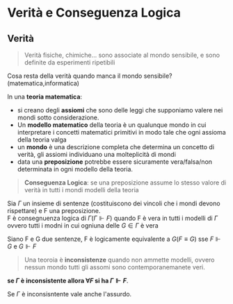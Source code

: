 # Verità e Conseguenza Logica

## Verità

> Verità fisiche, chimiche... sono associate al mondo sensibile, e sono definite da esperimenti ripetibili

Cosa resta della verità quando manca il mondo sensibile?(matematica,informatica)

In una **teoria matematica**:  
- si creano degli **assiomi** che sono delle leggi che supponiamo valere nei mondi sotto considerazione.
- Un **modello matematico** della teoria è un qualunque mondo in cui interpretare i concetti matematici primitivi in modo tale che ogni assioma della teoria valga
- un **mondo** è una descrizione completa che determina un concetto di verità, gli assiomi individuano una molteplicità di mondi
- data una **preposizione** potrebbe essere sicuramente vera/falsa/non determinata in ogni modello della teoria.

> **Conseguenza Logica**: se una preposizione assume lo stesso valore di verità in tutti i mondi modelli della teoria


Sia $\Gamma$ un insieme di sentenze (costituiscono dei vincoli che i mondi devono rispettare) e F una preposizione.  
F è consegnuenza logica  di $\Gamma (\Gamma \Vdash F)$ quando F è vera in tutti i modelli di $\Gamma$ ovvero tutti i modni in cui ogniuna delle $G \in \Gamma$ è vera

Siano F e G due sentenze, F è logicamente equivalente a $G (F \equiv G)$ sse $F \Vdash G \mbox{ e } G \Vdash F$



> Una teoroia è **inconsistenze** quando non ammette modelli, ovvero nessun mondo tutti gli assomi sono contemporanemanete veri.


**se $\Gamma$ è inconsistente allora $\forall F$ si ha $\Gamma \Vdash F$**.

Se $\Gamma$ è inconsisntente vale anche l'assurdo.

